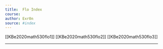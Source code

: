 ```yaml
---
title:  Flo Index
course: 
author: Exr0n
source: #index
---
```


[[KBe2020math530flo1]]
[[KBe2020math530flo2]]
[[KBe2020math530flo3]]

---
